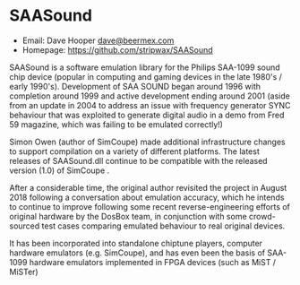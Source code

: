 # SAASound

- Email: Dave Hooper <dave@beermex.com>
- Homepage: https://github.com/stripwax/SAASound

SAASound is a software emulation library for the Philips SAA-1099 sound chip device (popular in computing and gaming devices in the late 1980's / early 1990's).  Development of SAA SOUND began around 1996 with completion around 1999 and active development ending around 2001 (aside from an update in 2004 to address an issue with frequency generator SYNC behaviour that was exploited to generate digital audio in a demo from Fred 59 magazine, which was failing to be emulated correctly!)

Simon Owen (author of SimCoupe) made additional infrastructure changes to support compilation on a variety of different platforms.  The latest releases of SAASound.dll continue to be compatible with the released version (1.0) of SimCoupe .

After a considerable time, the original author revisited the project in August 2018 following a conversation about emulation accuracy, which he intends to continue to improve following some recent reverse-engineering efforts of original hardware by the DosBox team, in conjunction with some crowd-sourced test cases comparing emulated behaviour to real original devices.

It has been incorporated into standalone chiptune players, computer hardware emulators (e.g. SimCoupe), and has even been the basis of SAA-1099 hardware emulators implemented in FPGA devices (such as MiST / MiSTer)
